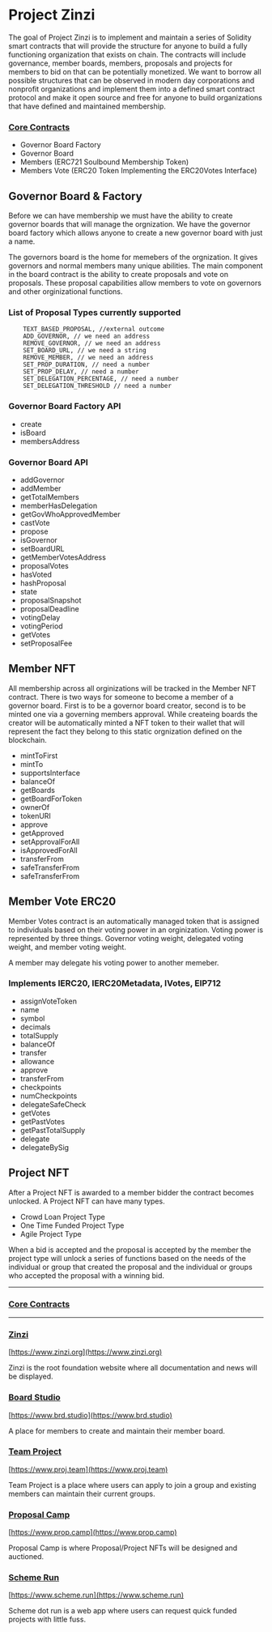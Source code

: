 # Project Zinzi


The goal of Project Zinzi is to implement and maintain a series of Solidity smart contracts that will provide the structure for anyone to build a fully functioning organization that exists on chain. The contracts will include governance, member boards, members, proposals and projects for members to bid on that can be potentially monetized. We want to borrow all possible structures that can be observed in modern day corporations and nonprofit organizations and implement them into a defined smart contract protocol and make it open source and free for anyone to build organizations that have defined and maintained membership. 


### [Core Contracts](https://github.com/zinzi-org/core-contracts)

- Governor Board Factory
- Governor Board
- Members (ERC721 Soulbound Membership Token)
- Members Vote (ERC20 Token Implementing the ERC20Votes Interface)

## Governor Board & Factory

Before we can have membership we must have the ability to create governor boards that will manage the orgnization. We have the governor board factory which allows anyone to create a new governor board with just a name. 

The governors board is the home for memebers of the orgnization. It gives governors and normal members many unique abilities. The main component in the board contract is the ability to create proposals and vote on proposals. These proposal capabilities allow members to vote on governors and other orginizational functions.

### List of Proposal Types currently supported


        TEXT_BASED_PROPOSAL, //external outcome
        ADD_GOVERNOR, // we need an address
        REMOVE_GOVERNOR, // we need an address
        SET_BOARD_URL, // we need a string
        REMOVE_MEMBER, // we need an address
        SET_PROP_DURATION, // need a number
        SET_PROP_DELAY, // need a number
        SET_DELEGATION_PERCENTAGE, // need a number
        SET_DELEGATION_THRESHOLD // need a number
        
  
### Governor Board Factory API
- create
- isBoard
- membersAddress

### Governor Board API
- addGovernor
- addMember
- getTotalMembers
- memberHasDelegation
- getGovWhoApprovedMember
- castVote
- propose
- isGovernor
- setBoardURL
- getMemberVotesAddress
- proposalVotes
- hasVoted
- hashProposal
- state
- proposalSnapshot
- proposalDeadline
- votingDelay
- votingPeriod
- getVotes
- setProposalFee


## Member NFT

All membership across all orginizations will be tracked in the Member NFT contract. There is two ways for someone to become a member of a governor board. First is to be a governor board creator, second is to be minted one via a governing members approval. While createing boards the creator will be automatically minted a NFT token to their wallet that will represent the fact they belong to this static orgnization defined on the blockchain. 

- mintToFirst
- mintTo
- supportsInterface
- balanceOf
- getBoards
- getBoardForToken
- ownerOf
- tokenURI
- approve
- getApproved
- setApprovalForAll
- isApprovedForAll
- transferFrom
- safeTransferFrom
- safeTransferFrom

## Member Vote ERC20

Member Votes contract is an automatically managed token that is assigned to individuals based on their voting power in an orginization. Voting power is represented by three things. Governor voting weight, delegated voting weight, and member voting weight. 

A member may delegate his voting power to another memeber.

### Implements IERC20, IERC20Metadata, IVotes, EIP712 

- assignVoteToken
- name
- symbol
- decimals
- totalSupply
- balanceOf
- transfer
- allowance
- approve
- transferFrom
- checkpoints
- numCheckpoints
- delegateSafeCheck
- getVotes
- getPastVotes
- getPastTotalSupply
- delegate
- delegateBySig


## Project NFT

After a Project NFT is awarded to a member bidder the contract becomes unlocked. A Project NFT can have many types. 

- Crowd Loan Project Type
- One Time Funded Project Type
- Agile Project Type

When a bid is accepted and the proposal is accepted by the member the project type will unlock a series of functions  based on the needs of the individual or group that created the proposal and the individual or groups who accepted the proposal with a winning bid. 

----------

### [Core Contracts](https://github.com/zinzi-org/core-contracts)

-----------

### [Zinzi](https://github.com/zinzi-org/zinzi)

[https://www.zinzi.org](https://www.zinzi.org)

Zinzi is the root foundation website where all documentation and news will be displayed.

### [Board Studio](https://github.com/zinzi-org/brd-studio)

[https://www.brd.studio](https://www.brd.studio)

A place for members to create and maintain their member board.

### [Team Project](https://github.com/zinzi-org/proj-team)

[https://www.proj.team](https://www.proj.team)

Team Project is a place where users can apply to join a group and existing members can maintain their current groups.

### [Proposal Camp](https://github.com/zinzi-org/prop-camp)

[https://www.prop.camp](https://www.prop.camp)

Proposal Camp is where Proposal/Project NFTs will be designed and auctioned.

### [Scheme Run](https://github.com/zinzi-org/scheme)

[https://www.scheme.run](https://www.scheme.run)

Scheme dot run is a web app where users can request quick funded projects with little fuss. 












